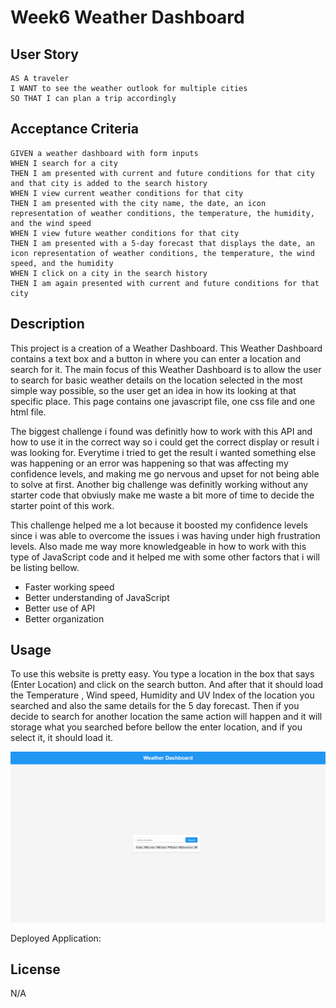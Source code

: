 # Week6 Weather Dashboard

## User Story

```
AS A traveler
I WANT to see the weather outlook for multiple cities
SO THAT I can plan a trip accordingly
```

## Acceptance Criteria

```
GIVEN a weather dashboard with form inputs
WHEN I search for a city
THEN I am presented with current and future conditions for that city and that city is added to the search history
WHEN I view current weather conditions for that city
THEN I am presented with the city name, the date, an icon representation of weather conditions, the temperature, the humidity, and the wind speed
WHEN I view future weather conditions for that city
THEN I am presented with a 5-day forecast that displays the date, an icon representation of weather conditions, the temperature, the wind speed, and the humidity
WHEN I click on a city in the search history
THEN I am again presented with current and future conditions for that city
```

## Description

This project is a creation of a Weather Dashboard. This Weather Dashboard contains a text box and a button in where you can enter a location and search for it. The main focus of this Weather Dashboard is to allow the user to search for basic weather details on the location selected in the most simple way possible, so the user get an idea in how its looking at that specific place. This page contains one javascript file, one css file and one html file.

The biggest challenge i found was definitly how to work with this API and how to use it in the correct way so i could get the correct display or result i was looking for. Everytime i tried to get the result i wanted something else was happening or an error was happening so that was affecting my confidence levels, and making me go nervous and upset for not being able to solve at first. Another big challenge was definitly working without any starter code that obviusly make me waste a bit more of time to decide the starter point of this work.

This challenge helped me a lot because it boosted my confidence levels since i was able to overcome the issues i was having under high frustration levels. Also made me way more knowledgeable in how to work with this type of JavaScript code and it helped me with some other factors that i will be listing bellow.

* Faster working speed
* Better understanding of JavaScript
* Better use of API
* Better organization 

## Usage

To use this website is pretty easy. You type a location in the box that says (Enter Location) and click on the search button. And after that it should load the Temperature , Wind speed, Humidity and UV Index of the location you searched and also the same details for the 5 day forecast. Then if you decide to search for another location the same action will happen and it will storage what you searched before bellow the enter location, and if you select it, it should load it.   

![alt text](/assets/images/weather-dashboard.png "End Result Screenshot")

Deployed Application: 

## License

N/A
